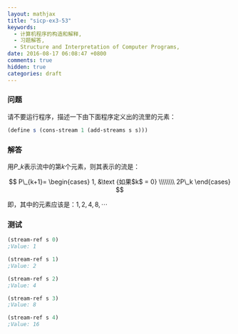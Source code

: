 ```yaml
---
layout: mathjax
title: "sicp-ex3-53"
keywords:
  - 计算机程序的构造和解释,
  - 习题解答,
  - Structure and Interpretation of Computer Programs,
date: 2016-08-17 06:08:47 +0800
comments: true
hidden: true
categories: draft
---
```


### 问题

请不要运行程序，描述一下由下面程序定义出的流里的元素：

``` scheme
(define s (cons-stream 1 (add-streams s s)))
```

### 解答

用$P\_k$表示流中的第$k$个元素，则其表示的流是：

$$
P\_{k+1}=
\begin{cases}
1, &\text {如果$k$ = 0} \\\\\\\\
2P\_k
\end{cases}
$$

即，其中的元素应该是：$1, 2, 4, 8, \cdots$

### 测试

``` scheme
(stream-ref s 0)
;Value: 1

(stream-ref s 1)
;Value: 2

(stream-ref s 2)
;Value: 4

(stream-ref s 3)
;Value: 8

(stream-ref s 4)
;Value: 16
```
